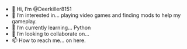 - 👋 Hi, I’m @Deerkiller8151
- 👀 I’m interested in... playing video games and finding mods to help my gameplay.
- 🌱 I’m currently learning... Python
- 💞️ I’m looking to collaborate on... 
- 📫 How to reach me... on here.

<!---
Deerkiller8151/Deerkiller8151 is a ✨ special ✨ repository because its `README.md` (this file) appears on your GitHub profile.
You can click the Preview link to take a look at your changes.
--->
